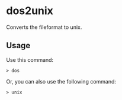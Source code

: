 # dos2unix

Converts the fileformat to unix.

## Usage

Use this command:

    > dos

Or, you can also use the following command:

    > unix
